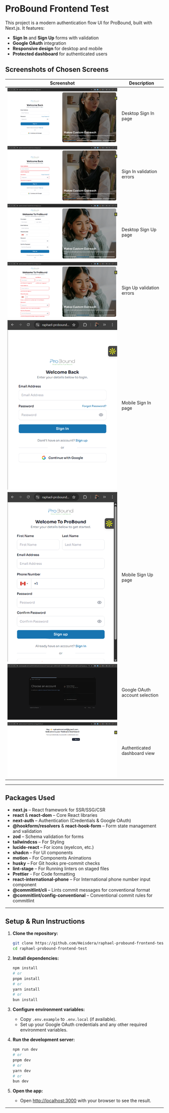 # ProBound Frontend Test

This project is a modern authentication flow UI for ProBound, built with Next.js. It features:

- **Sign In** and **Sign Up** forms with validation
- **Google OAuth** integration
- **Responsive design** for desktop and mobile
- **Protected dashboard** for authenticated users

## Screenshots of Chosen Screens

| Screenshot | Description |
|------------|-------------|
| ![Sign In Desktop](public/screenshots/Screenshot-2025-06-20-082833.png) | Desktop Sign In page |
| ![Sign In Validation](public/screenshots/Screenshot-2025-06-20-082851.png) | Sign In validation errors |
| ![Sign Up Desktop](public/screenshots/Screenshot-2025-06-20-082910.png) | Desktop Sign Up page |
| ![Sign Up Validation](public/screenshots/Screenshot-2025-06-20-082933.png) | Sign Up validation errors |
| ![Sign In Mobile](public/screenshots/Screenshot-2025-06-20-083025.png) | Mobile Sign In page |
| ![Sign Up Mobile](public/screenshots/Screenshot-2025-06-20-083102.png) | Mobile Sign Up page |
| ![Google OAuth](public/screenshots/Screenshot-2025-06-20-083627.png) | Google OAuth account selection |
| ![Dashboard](public/screenshots/Screenshot-2025-06-20-083711.png) | Authenticated dashboard view |

---

## Packages Used

- **next.js** – React framework for SSR/SSG/CSR
- **react** & **react-dom** – Core React libraries
- **next-auth** – Authentication (Credentials & Google OAuth)
- **@hookform/resolvers** & **react-hook-form** – Form state management and validation
- **zod** – Schema validation for forms
- **tailwindcss** – For Styling
- **lucide-react** – For icons (eyeIcon, etc.)
- **shadcn** – For UI components
- **motion** – For Components Animations
- **husky** – For Git hooks pre-commit checks
- **lint-stage** – For Running linters on staged files
- **Prettier** - For Code formatting
- **react-international-phone** – For International phone number input component
- **@commitlint/cli** – Lints commit messages for conventional format
- **@commitlint/config-conventional** – Conventional commit rules for commitlint

---

## Setup & Run Instructions

1. **Clone the repository:**
   ```bash
   git clone https://github.com/Heisdera/raphael-probound-frontend-test
   cd raphael-probound-frontend-test
   ```

2. **Install dependencies:**
   ```bash
   npm install
   # or
   pnpm install
   # or
   yarn install
   # or
   bun install
   ```

3. **Configure environment variables:**
   - Copy `.env.example` to `.env.local` (if available).
   - Set up your Google OAuth credentials and any other required environment variables.

4. **Run the development server:**
   ```bash
   npm run dev
   # or
   pnpm dev
   # or
   yarn dev
   # or
   bun dev
   ```

5. **Open the app:**
   - Open [http://localhost:3000](http://localhost:3000) with your browser to see the result.

---
